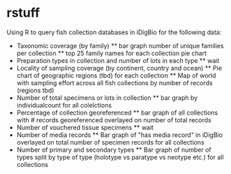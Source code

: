 # rstuff
Using R to query fish collection databases in iDigBio for the following data:

* Taxonomic coverage (by family) 
** bar graph number of unique families per collection 
** top 25 family names for each collection pie chart
* Preparation types in collection and number of lots in each type
** wait 
* Locality of sampling coverage (by continent, country and ocean)
** Pie chart of geographic regions (tbd) for each collection
** Map of world with sampling effort across all fish collections by number of records (regions tbd)
* Number of total specimens or lots in collection
** bar graph by individualcount for all colelctions
* Percentage of collection georeferenced
** bar graph of all collections with # records georeferenced overlayed on number of total records
* Number of vouchered tissue specimens
** wait
* Number of media records
** Bar graph of "has media record" in iDigBio overlayed on total number of specimen records for all collections
* Number of primary and secondary types
** Bar graph of number of types split by type of type (holotype vs paratype vs neotype etc.) for all collections
